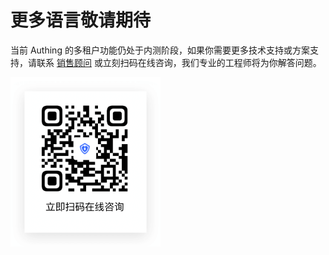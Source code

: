 # 更多语言敬请期待

<LastUpdated/>

当前 Authing 的多租户功能仍处于内测阶段，如果你需要更多技术支持或方案支持，请联系 <a href="mailto:sales@authing.cn">销售顾问</a>  或立刻扫码在线咨询，我们专业的工程师将为你解答问题。

<img src="../../../images/qrcode.png" style="float:left;width:240px;" />

